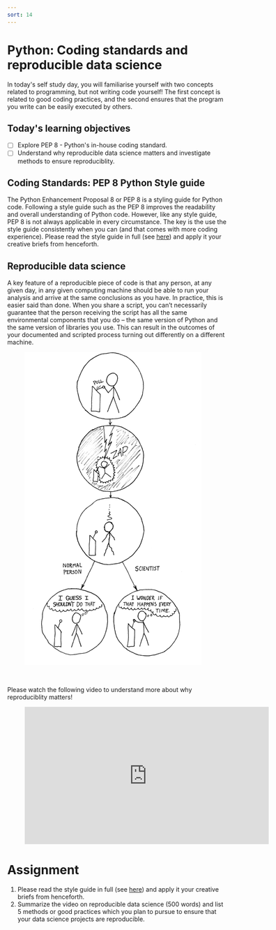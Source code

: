 ```yaml
---
sort: 14
---
```


# Python: Coding standards and reproducible data science

In today's self study day, you will familiarise yourself with two concepts related to programming, but not writing code yourself! The first concept is related to good coding practices, and the second ensures that the program you write can be easily executed by others.

## Today's learning objectives
- [ ] Explore PEP 8 - Python's in-house coding standard.
- [ ] Understand why reproducible data science matters and investigate methods to ensure reproduciblity.

## Coding Standards: PEP 8 Python Style guide

The Python Enhancement Proposal 8 or PEP 8 is a styling guide for Python code. Following a style guide such as the PEP 8 improves the readability and overall understanding of Python code. However, like any style guide, PEP 8 is not always applicable in every circumstance. The key is the use the style guide consistently when you can (and that comes with more coding experience). Please read the style guide in full (see [here](https://pep8.org/)) and apply it your creative briefs from henceforth.

## Reproducible data science
A key feature of a reproducible piece of code is that any person, at any given day, in any given computing machine should be able to run your analysis and arrive at the same conclusions as you have. In practice, this is easier said than done. When you share a script, you can’t necessarily guarantee that the person receiving the script has all the same environmental components that you do – the same version of Python and the same version of libraries you use. This can result in the outcomes of your documented and scripted process turning out differently on a different machine.

<figure>
    <img src=".\assets\reproduce.PNG" />
</figure>
<br>

Please watch the following video to understand more about why reproduciblity matters!

<!-- blank line -->
<figure class="video_container">
<iframe width="560" height="315" src="https://www.youtube.com/embed/7KJdpxhmkAQ?controls=0" title="YouTube video player" frameborder="0" allow="accelerometer; autoplay; clipboard-write; encrypted-media; gyroscope; picture-in-picture" allowfullscreen></iframe>
</figure>
<!-- blank line -->

# Assignment
1. Please read the style guide in full (see [here](https://pep8.org/)) and apply it your creative briefs from henceforth.
2. Summarize the video on reproducible data science (500 words) and list 5 methods or good practices which you plan to pursue to ensure that your data science projects are reproducible.
